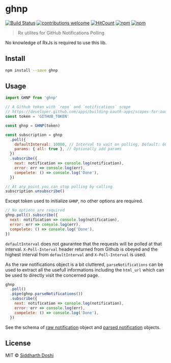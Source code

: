 # ghnp

[![Build Status](https://travis-ci.org/sidoshi/ghnp.svg?branch=master)](https://travis-ci.org/sidoshi/ghnp) [![contributions welcome](https://img.shields.io/badge/contributions-welcome-brightgreen.svg?style=flat)](https://github.com/sidoshi/ghnp/issues) [![HitCount](http://hits.dwyl.io/sidoshi/ghnp.svg)](http://hits.dwyl.io/sidoshi/ghnp) [![npm](https://img.shields.io/npm/v/ghnp.svg)](https://www.npmjs.com/package/ghnp) [![npm](https://img.shields.io/npm/l/ghnp.svg)](https://www.npmjs.com/package/ghnp)

> Rx utilites for GitHub Notifications Polling

No knowledge of RxJs is required to use this lib.

## Install

```bash
npm install --save ghnp
```

## Usage

```js
import GHNP from 'ghnp'

// A Github token with `repo` and `notifications` scope
// https://developer.github.com/apps/building-oauth-apps/scopes-for-oauth-apps/
const token = 'GITHUB_TOKEN'

const ghnp = GHNP(token)

const subscription = ghnp
  .poll({
    defaultInterval: 10000, // Interval to wait on polling, Default: 60000
    params: { all: true }, // Optionally add params
  })
  .subscribe({
    next: notification => console.log(notification),
    error: err => console.log(err),
    compelete: () => console.log('Done'),
  })

// At any point you can stop polling by calling
subscription.unsubscribe()
```

Except token used to initialize `GHNP`, no other options are required.

```js
// No options are required
ghnp.poll().subscribe({
  next: notification => console.log(notification),
  error: err => console.log(err),
  compelete: () => console.log('Done'),
})
```

`defaultInterval` does not gaurantee that the requests will be polled
at that interval. `X-Poll-Interval` header returned from Github is obeyed and
the highest interval from `defaultInterval` and `X-Poll-Interval` is used.

As the raw notifications object is a bit cluttered, `parseNotifications` can be
used to extract all the usefull informations including the `html_url` which
can be used to directly visit the concerned page.

```js
ghnp
  .poll()
  .pipe(ghnp.parseNotifications())
  .subscribe({
    next: notification => console.log(notification),
    error: err => console.log(err),
    compelete: () => console.log('Done'),
  })
```

See the schema of [raw notification]() object and [parsed notification]() objects.

## License

MIT © [Siddharth Doshi](https://sid.sh)
